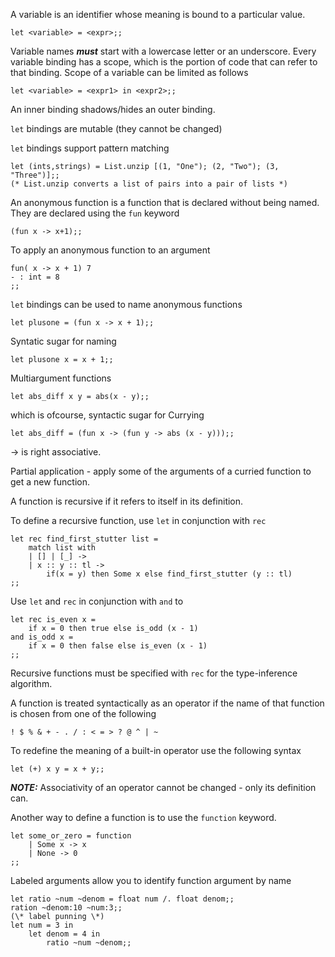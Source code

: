 A variable is an identifier whose meaning is bound to a particular value.

```
let <variable> = <expr>;;
```

Variable names ***must*** start with a lowercase letter or an underscore.
Every variable binding has a scope, which is the portion of code that can
refer to that binding. Scope of a variable can be limited as follows

```
let <variable> = <expr1> in <expr2>;;
```

An inner binding shadows/hides an outer binding.

`let` bindings are mutable (they cannot be changed)

`let` bindings support pattern matching

```
let (ints,strings) = List.unzip [(1, "One"); (2, "Two"); (3, "Three")];;
(* List.unzip converts a list of pairs into a pair of lists *)
```

An anonymous function is a function that is declared without being named. They
are declared using the `fun` keyword

```
(fun x -> x+1);;
```

To apply an anonymous function to an argument

```
fun( x -> x + 1) 7
- : int = 8
;;
```

`let` bindings can be used to name anonymous functions

```
let plusone = (fun x -> x + 1);;
```

Syntatic sugar for naming

```
let plusone x = x + 1;;
```

Multiargument functions

```
let abs_diff x y = abs(x - y);;
```

which is ofcourse, syntactic sugar for Currying

```
let abs_diff = (fun x -> (fun y -> abs (x - y)));;
```

-> is right associative.

Partial application - apply some of the arguments of a curried 
function to get a new function.

A function is recursive if it refers to itself in its definition.

To define a recursive function, use `let` in conjunction with `rec`

```
let rec find_first_stutter list = 
	match list with
	| [] | [_] ->
	| x :: y :: tl ->
		if(x = y) then Some x else find_first_stutter (y :: tl)
;;
```

Use `let` and `rec` in conjunction with `and` to 

```
let rec is_even x = 
	if x = 0 then true else is_odd (x - 1)
and is_odd x = 
	if x = 0 then false else is_even (x - 1)
;;

```

Recursive functions must be specified with `rec` for the type-inference
algorithm.

A function is treated syntactically as an operator if the name of that function
is chosen from one of the following

```! $ % & + - . / : < = > ? @ ^ | ~```

To redefine the meaning of a built-in operator use the following syntax

```
let (+) x y = x + y;;
```

***NOTE:*** Associativity of an operator cannot be changed - only its definition can. 

Another way to define a function is to use the `function` keyword.

```
let some_or_zero = function
	| Some x -> x
	| None -> 0
;;
```

Labeled arguments allow you to identify function argument by name

```
let ratio ~num ~denom = float num /. float denom;;
ration ~denom:10 ~num:3;;
(\* label punning \*)
let num = 3 in
	let denom = 4 in
		ratio ~num ~denom;;
```

